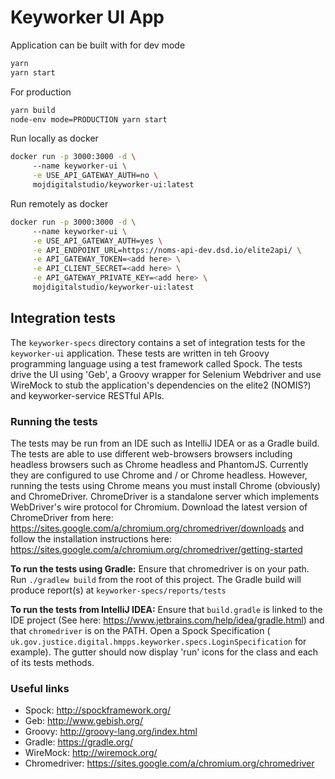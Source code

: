 # Keyworker UI App

Application can be built with for dev mode

```bash
yarn 
yarn start
```

For production 
```bash
yarn build
node-env mode=PRODUCTION yarn start
```


Run locally as docker
```bash
docker run -p 3000:3000 -d \ 
     --name keyworker-ui \
     -e USE_API_GATEWAY_AUTH=no \
     mojdigitalstudio/keyworker-ui:latest
```

Run remotely as docker
```bash
docker run -p 3000:3000 -d \ 
     --name keyworker-ui \
     -e USE_API_GATEWAY_AUTH=yes \
     -e API_ENDPOINT_URL=https://noms-api-dev.dsd.io/elite2api/ \
     -e API_GATEWAY_TOKEN=<add here> \
     -e API_CLIENT_SECRET=<add here> \
     -e API_GATEWAY_PRIVATE_KEY=<add here> \
     mojdigitalstudio/keyworker-ui:latest
```
## Integration tests
The `keyworker-specs` directory contains a set of integration tests for the `keyworker-ui` application.
These tests are written in teh Groovy programming language using a test framework called Spock.  The tests drive 
the UI using 'Geb', a Groovy wrapper for Selenium Webdriver and use WireMock to stub the application's dependencies
on the elite2 (NOMIS?) and keyworker-service RESTful APIs.

### Running the tests
The tests may be run from an IDE such as IntelliJ IDEA or as a Gradle build.  
The tests are able to use different web-browsers browsers including headless browsers such as Chrome
headless and PhantomJS.  Currently they are configured to use Chrome and / or Chrome headless. However,
running the tests using Chrome means you must install Chrome (obviously) and ChromeDriver.
ChromeDriver is a standalone server which implements WebDriver's wire protocol for 
Chromium.  Download the latest version of ChromeDriver from here: 
https://sites.google.com/a/chromium.org/chromedriver/downloads and follow the installation instructions here:
https://sites.google.com/a/chromium.org/chromedriver/getting-started

**To run the tests using Gradle:**
Ensure that chromedriver is on your path.  Run `./gradlew build` from the root of this project.
The Gradle build will produce report(s) at `keyworker-specs/reports/tests`

**To run the tests from IntelliJ IDEA:**
Ensure that `build.gradle` is linked to the IDE project (See here: https://www.jetbrains.com/help/idea/gradle.html)
 and that `chromedriver` is on  the PATH.  Open a  Spock Specification 
 (` uk.gov.justice.digital.hmpps.keyworker.specs.LoginSpecification` for example).  The gutter should
now display 'run' icons for the class and each of its tests methods.

### Useful links
* Spock: http://spockframework.org/
* Geb: http://www.gebish.org/
* Groovy: http://groovy-lang.org/index.html
* Gradle: https://gradle.org/
* WireMock: http://wiremock.org/
* Chromedriver: https://sites.google.com/a/chromium.org/chromedriver

